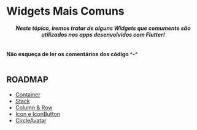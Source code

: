 # Widgets Mais Comuns

<div align='center'>
    <i>
        <b>
            Neste tópico, iremos tratar de alguns Widgets que comumente são utilizados nos apps desenvolvidos com Flutter!
        </b>
    </i>
</div>

</br>
</br>
<b>Não esqueça de ler os comentários dos código ^-^</b>
</br>
</br>

## ROADMAP

- [Container](container.md)
- [Stack](stack.md)
- [Column & Row](column_row.md)
- [Icon e IconButton](icon_e_icon_button.md)
- [CircleAvatar](circle_avatar.md)
